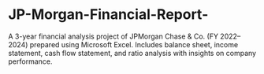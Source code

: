 # JP-Morgan-Financial-Report-
A 3-year financial analysis project of JPMorgan Chase &amp; Co. (FY 2022–2024) prepared using Microsoft Excel. Includes balance sheet, income statement, cash flow statement, and ratio analysis with insights on company performance.
